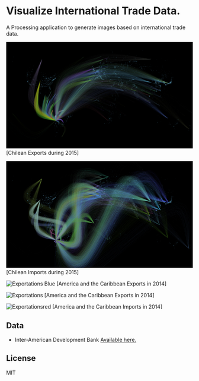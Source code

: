 # Visualize International Trade Data.

A Processing application to generate images based on international trade data.

![Chile trade](data/01chiletrade.png)
[Chilean Exports during 2015]

![Chile trade](data/05chiletrade.png)
[Chilean Imports during 2015]

![Exportations Blue](https://cloud.githubusercontent.com/assets/10605821/19215883/1e37c10a-8d78-11e6-83c2-b3f14df92b4e.jpg)
[America and the Caribbean Exports in 2014]

![Exportations](https://cloud.githubusercontent.com/assets/10605821/19215876/d89165e8-8d77-11e6-98fe-2f414bb77b12.jpg)
[America and the Caribbean Exports in 2014]

![Exportationsred](https://cloud.githubusercontent.com/assets/10605821/19215891/3b9d6b78-8d78-11e6-8021-a6261d5c0794.jpg)
[America and the Caribbean Imports in 2014]

## Data

- Inter-American Development Bank [Available here.](https://data.iadb.org/)

## License
MIT
